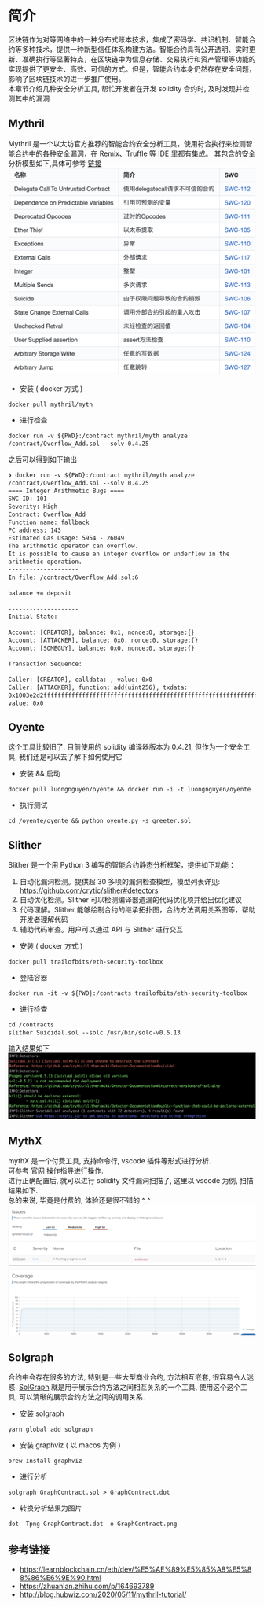 # 简介

区块链作为对等网络中的一种分布式账本技术，集成了密码学、共识机制、智能合约等多种技术，提供一种新型信任体系构建方法。智能合约具有公开透明、实时更新、准确执行等显著特点，在区块链中为信息存储、交易执行和资产管理等功能的实现提供了更安全、高效、可信的方式。但是，智能合约本身仍然存在安全问题，影响了区块链技术的进一步推广使用。  
本章节介绍几种安全分析工具, 帮忙开发者在开发 solidity 合约时, 及时发现并检测其中的漏洞

## Mythril

Mythril 是一个以太坊官方推荐的智能合约安全分析工具，使用符合执行来检测智能合约中的各种安全漏洞，在 Remix、Truffle 等 IDE 里都有集成。
其包含的安全分析模型如下,具体可参考 [链接](https://learnblockchain.cn/article/1283)  
![安全分析模型](./images/securityModule.png)

- 安装 ( docker 方式 )

```shell
docker pull mythril/myth
```

- 进行检查

```shell
docker run -v ${PWD}:/contract mythril/myth analyze  /contract/Overflow_Add.sol --solv 0.4.25
```

之后可以得到如下输出

```shell
❯ docker run -v ${PWD}:/contract mythril/myth analyze  /contract/Overflow_Add.sol --solv 0.4.25
==== Integer Arithmetic Bugs ====
SWC ID: 101
Severity: High
Contract: Overflow_Add
Function name: fallback
PC address: 143
Estimated Gas Usage: 5954 - 26049
The arithmetic operator can overflow.
It is possible to cause an integer overflow or underflow in the arithmetic operation.
--------------------
In file: /contract/Overflow_Add.sol:6

balance += deposit

--------------------
Initial State:

Account: [CREATOR], balance: 0x1, nonce:0, storage:{}
Account: [ATTACKER], balance: 0x0, nonce:0, storage:{}
Account: [SOMEGUY], balance: 0x0, nonce:0, storage:{}

Transaction Sequence:

Caller: [CREATOR], calldata: , value: 0x0
Caller: [ATTACKER], function: add(uint256), txdata: 0x1003e2d2ffffffffffffffffffffffffffffffffffffffffffffffffffffffffffffffff, value: 0x0
```

## Oyente

这个工具比较旧了, 目前使用的 solidity 编译器版本为 0.4.21, 但作为一个安全工具, 我们还是可以去了解下如何使用它

- 安装 && 启动

```shell
docker pull luongnguyen/oyente && docker run -i -t luongnguyen/oyente
```

- 执行测试

```shell
cd /oyente/oyente && python oyente.py -s greeter.sol
```

## Slither

Slither 是一个用 Python 3 编写的智能合约静态分析框架，提供如下功能：

1. 自动化漏洞检测。提供超 30 多项的漏洞检查模型，模型列表详见: https://github.com/crytic/slither#detectors
2. 自动优化检测。Slither 可以检测编译器遗漏的代码优化项并给出优化建议
3. 代码理解。Slither 能够绘制合约的继承拓扑图，合约方法调用关系图等，帮助开发者理解代码
4. 辅助代码审查。用户可以通过 API 与 Slither 进行交互

- 安装 ( docker 方式 )

```shell
docker pull trailofbits/eth-security-toolbox
```

- 登陆容器

```shell
docker run -it -v ${PWD}:/contracts trailofbits/eth-security-toolbox
```

- 进行检查

```shell
cd /contracts
slither Suicidal.sol --solc /usr/bin/solc-v0.5.13
```

输入结果如下
![安全分析模型](./images/slither.png)

## MythX

mythX 是一个付费工具, 支持命令行, vscode 插件等形式进行分析.  
可参考 [官网](https://docs.mythx.io/) 操作指导进行操作.  
进行正确配置后, 就可以进行 solidity 文件漏洞扫描了, 这里以 vscode 为例, 扫描结果如下.  
总的来说, 毕竟是付费的, 体验还是很不错的 ^\_^
![安全分析模型](./images/scanResult.png)

## Solgraph

合约中会存在很多的方法, 特别是一些大型商业合约, 方法相互嵌套, 很容易令人迷惑. [SolGraph](https://github.com/raineorshine/solgraph) 就是用于展示合约方法之间相互关系的一个工具, 使用这个这个工具, 可以清晰的展示合约方法之间的调用关系.

- 安装 solgraph

```shell
yarn global add solgraph
```

- 安装 graphviz ( 以 macos 为例 )

```shell
brew install graphviz
```

- 进行分析

```shell
solgraph GraphContract.sol > GraphContract.dot
```

- 转换分析结果为图片

```shell
dot -Tpng GraphContract.dot -o GraphContract.png
```

## 参考链接

- https://learnblockchain.cn/eth/dev/%E5%AE%89%E5%85%A8%E5%88%86%E6%9E%90.html
- https://zhuanlan.zhihu.com/p/164693789
- http://blog.hubwiz.com/2020/05/11/mythril-tutorial/
